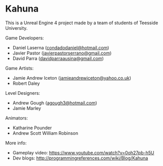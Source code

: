 # Kahuna

This is a Unreal Engine 4 project made by a team of students of Teesside University.

Game Developers:
* Daniel Laserna (condadodaniel@hotmail.com)
* Javier Pastor (javierpastorserrano@gmail.com)
* David Parra (davidparraausina@gmail.com)

Game Artists:
* Jamie Andrew Iceton (jamieandrewiceton@yahoo.co.uk)
* Robert Daley

Level Designers:
* Andrew Gough (agough3@hotmail.com)
* Jamie Marley

Animators:
* Katharine Pounder
* Andrew Scott William Robinson

More info:
* Gameplay video: https://www.youtube.com/watch?v=0oh27pb-h5U
* Dev blogs: http://programmingreferences.com/wiki/Blog/Kahuna
